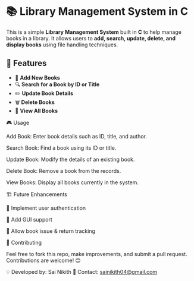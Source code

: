 # 📚 Library Management System in C

This is a simple **Library Management System** built in **C** to help manage books in a library. It allows users to **add, search, update, delete, and display books** using file handling techniques.

## 🚀 Features 

- 📖 **Add New Books**   
- 🔍 **Search for a Book by ID or Title**  
- ✏️ **Update Book Details**   
- 🗑️ **Delete Books**   
- 📜 **View All Books**   
  
  
🎮 Usage

Add Book: Enter book details such as ID, title, and author.


Search Book: Find a book using its ID or title.

Update Book: Modify the details of an existing book.

Delete Book: Remove a book from the records.

View Books: Display all books currently in the system.


🏗️ Future Enhancements

📌 Implement user authentication

📌 Add GUI support

📌 Allow book issue & return tracking

📝 Contributing

Feel free to fork this repo, make improvements, and submit a pull request. Contributions are welcome! 😊

💡 Developed by: Sai Nikith
📧 Contact: sainikith04@gmail.com
